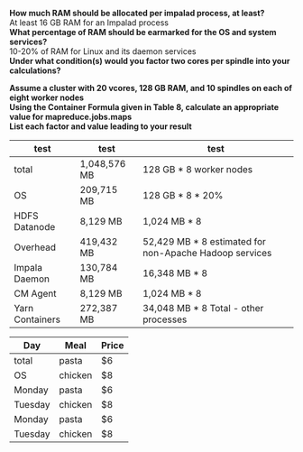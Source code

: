 <strong>How much RAM should be allocated per impalad process, at least?</strong>  
At least 16 GB RAM for an Impalad process  
<strong>What percentage of RAM should be earmarked for the OS and system services?</strong>  
10-20% of RAM for Linux and its daemon services  
<strong>Under what condition(s) would you factor two cores per spindle into your calculations?</strong>  

<strong>Assume a cluster with 20 vcores, 128 GB RAM, and 10 spindles on each of eight worker nodes</strong>  
<strong>Using the Container Formula given in Table 8, calculate an appropriate value for mapreduce.jobs.maps</strong>  
<strong>List each factor and value leading to your result</strong>  


|test            |  test        |         test                                           |
| ---------------|--------------|--------------------------------------------------------|
|total           | 1,048,576 MB |     128 GB * 8 worker nodes                            |  
|OS              |   209,715 MB |     128 GB * 8 * 20%                                   |  
|HDFS Datanode   |     8,129 MB |   1,024 MB * 8                                         |
|Overhead        |   419,432 MB |  52,429 MB * 8 estimated for non-Apache Hadoop services|  
|Impala Daemon   |   130,784 MB |  16,348 MB * 8                                         |
|CM Agent        |     8,129 MB |   1,024 MB * 8                                         |  
|Yarn Containers |   272,387 MB |  34,048 MB * 8 Total - other processes                 |  

| Day     | Meal    | Price |
| --------|---------|-------|
| total   | pasta   | $6    |
| OS      | chicken | $8    |
| Monday  | pasta   | $6    |
| Tuesday | chicken | $8    |
| Monday  | pasta   | $6    |
| Tuesday | chicken | $8    |
